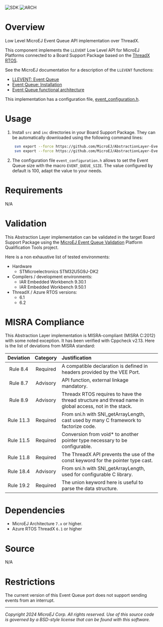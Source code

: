 <!--
	Markdown
-->
![SDK](https://shields.microej.com/endpoint?url=https://repository.microej.com/packages/badges/sdk_5.8.json)
![ARCH](https://shields.microej.com/endpoint?url=https://repository.microej.com/packages/badges/arch_7.18.json)

# Overview

Low Level MicroEJ Event Queue API implementation over ThreadX.

This component implements the `LLEVENT` Low Level API for MicroEJ Platforms connected to a Board Support Package based on the [ThreadX RTOS](https://threadx.io/).

See the MicroEJ documentation for a description of the `LLEVENT` functions:
- [LLEVENT: Event Queue](https://docs.microej.com/en/latest/VEEPortingGuide/appendix/llapi.html#llevent-event-queue)
- [Event Queue: Installation](https://docs.microej.com/en/latest/VEEPortingGuide/packEventQueue.html#installation)
- [Event Queue functional architecture](https://docs.microej.com/en/latest/ApplicationDeveloperGuide/eventQueue.html#event-queue)

This implementation has a configuration file, [event_configuration.h](src/main/c/inc/event_configuration.h).

# Usage

1. Install `src` and `inc` directories in your Board Support Package. They can be automatically downloaded using the following command lines:

   ```sh
    svn export --force https://github.com/MicroEJ/AbstractionLayer-Event-Queue-ThreadX/trunk/inc [path_to_bsp_directory]    
    svn export --force https://github.com/MicroEJ/AbstractionLayer-Event-Queue-ThreadX/trunk/src [path_to_bsp_directory]
   ```

2. The configuration file `event_configuration.h` allows to set the Event Queue size with the macro `EVENT_QUEUE_SIZE`. The value configured by default is 100, adapt the value to your needs.

# Requirements

N/A

# Validation

This Abstraction Layer implementation can be validated in the target Board Support Package using the [MicroEJ Event Queue Validation](https://github.com/MicroEJ/VEEPortQualificationTools/tree/master/tests/event-queue) Platform Qualification Tools project.

Here is a non exhaustive list of tested environments:

- Hardware
  - STMicroelectronics STM32U5G9J-DK2
- Compilers / development environments:
  - IAR Embedded Workbench 9.30.1
  - IAR Embedded Workbench 9.50.1
- ThreadX / Azure RTOS versions:
  - 6.1
  - 6.2

# MISRA Compliance

This Abstraction Layer implementation is MISRA-compliant (MISRA C:2012) with some noted exception.
It has been verified with Cppcheck v2.13. Here is the list of deviations from MISRA standard:

| Deviation  | Category  | Justification                                                                                                   |
|:----------:|:---------:|:--------------------------------------------------------------------------------------------------------------- |
|  Rule 8.4  |  Required | A compatible declaration is defined in headers provided by the VEE Port.                                        |
|  Rule 8.7  |  Advisory | API function, external linkage mandatory.                                                                       |
|  Rule 8.9  |  Advisory | Threadx RTOS requires to have the thread structure and thread name in global access, not in the stack.          |
|  Rule 11.3 |  Required | From sni.h with SNI_getArrayLength, cast used by many C framework to factorize code.                            |
|  Rule 11.5 |  Required | Conversion from void* to another pointer type necessary to be configurable.                                     |
|  Rule 11.8 |  Required | The ThreadX API prevents the use of the const keyword for the pointer type cast.                                |
|  Rule 18.4 |  Advisory | From sni.h with SNI_getArrayLength, used for configurable C library.                                            |
|  Rule 19.2 |  Required | The union keyword here is useful to parse the data structure.                                                   |

# Dependencies

- MicroEJ Architecture `7.x` or higher.
- Azure RTOS ThreadX `6.1` or higher

# Source

N/A

# Restrictions

The current version of this Event Queue port does not support sending events from an interrupt.

---
_Copyright 2024 MicroEJ Corp. All rights reserved._
_Use of this source code is governed by a BSD-style license that can be found with this software._
